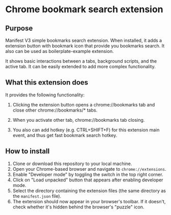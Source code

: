 # Chrome bookmark search extension

## Purpose

Manifest V3 simple bookmarks search extension. When installed, it adds a extension button with bookmark icon that provide you bookmarks search. It also can be used as boilerplate-example extension.


It shows basic interactions between a tabs, background scripts, and the active tab. It can be easily extended to add more complex functionality.


## What this extension does

It provides the following functionality:

1. Clicking the extension button opens a chrome://bookmarks tab and close other chrome://bookmarks/* tabs.

2. When you activate other tab, chrome://bookmarks tab closing.

3. You also can add hotkey (e.g. CTRL+SHIFT+F) for this extension main event, and thus get fast bookmark search hotkey.

## How to install

1. Clone or download this repository to your local machine.
2. Open your Chrome-based browser and navigate to `chrome://extensions`.
3. Enable "Developer mode" by toggling the switch in the top right corner.
4. Click on "Load unpacked" button that appears after enabling developer mode.
5. Select the directory containing the extension files (the same directory as the `manifest.json` file).
6. The extension should now appear in your browser's toolbar. If it doesn't, check whether it's hidden behind the browser's "puzzle" icon.

